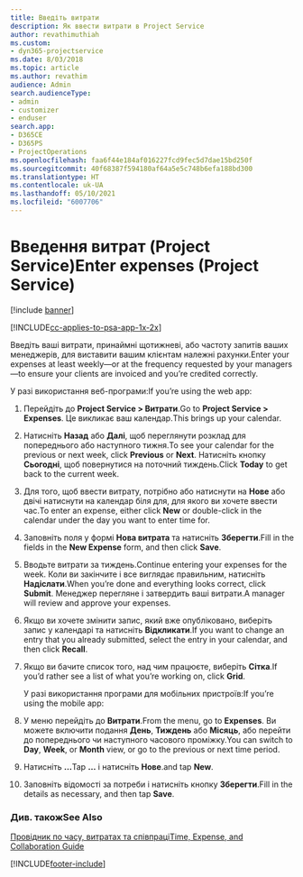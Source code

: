 ```yaml
---
title: Введіть витрати
description: Як ввести витрати в Project Service
author: revathimuthiah
ms.custom:
- dyn365-projectservice
ms.date: 8/03/2018
ms.topic: article
ms.author: revathim
audience: Admin
search.audienceType:
- admin
- customizer
- enduser
search.app:
- D365CE
- D365PS
- ProjectOperations
ms.openlocfilehash: faa6f44e184af016227fcd9fec5d7dae15bd250f
ms.sourcegitcommit: 40f68387f594180af64a5e5c748b6efa188bd300
ms.translationtype: HT
ms.contentlocale: uk-UA
ms.lasthandoff: 05/10/2021
ms.locfileid: "6007706"
---
```

# <a name="enter-expenses-project-service"></a><span data-ttu-id="6106e-103">Введення витрат (Project Service)</span><span class="sxs-lookup"><span data-stu-id="6106e-103">Enter expenses (Project Service)</span></span>

[!include [banner](../includes/psa-now-project-operations.md)]

[!INCLUDE[cc-applies-to-psa-app-1x-2x](../includes/cc-applies-to-psa-app-1x-2x.md)]

<span data-ttu-id="6106e-104">Введіть ваші витрати, принаймні щотижневі, або частоту запитів ваших менеджерів, для виставити вашим клієнтам належні рахунки.</span><span class="sxs-lookup"><span data-stu-id="6106e-104">Enter your expenses at least weekly—or at the frequency requested by your managers—to ensure your clients are invoiced and you’re credited correctly.</span></span>  
  
 <span data-ttu-id="6106e-105">У разі використання веб-програми:</span><span class="sxs-lookup"><span data-stu-id="6106e-105">If you’re using the web app:</span></span>  
  
1. <span data-ttu-id="6106e-106">Перейдіть до **Project Service > Витрати**.</span><span class="sxs-lookup"><span data-stu-id="6106e-106">Go to **Project Service > Expenses**.</span></span> <span data-ttu-id="6106e-107">Це викликає ваш календар.</span><span class="sxs-lookup"><span data-stu-id="6106e-107">This brings up your calendar.</span></span>  
  
2. <span data-ttu-id="6106e-108">Натисніть **Назад** або **Далі**, щоб переглянути розклад для попереднього або наступного тижня.</span><span class="sxs-lookup"><span data-stu-id="6106e-108">To see your calendar for the previous or next week, click **Previous** or **Next**.</span></span> <span data-ttu-id="6106e-109">Натисніть кнопку **Сьогодні**, щоб повернутися на поточний тиждень.</span><span class="sxs-lookup"><span data-stu-id="6106e-109">Click **Today** to get back to the current week.</span></span>  
  
3. <span data-ttu-id="6106e-110">Для того, щоб ввести витрату, потрібно або натиснути на **Нове** або двічі натиснути на календар біля для, для якого ви хочете ввести час.</span><span class="sxs-lookup"><span data-stu-id="6106e-110">To enter an expense, either click **New** or double-click in the calendar under the day you want to enter time for.</span></span>  
  
4. <span data-ttu-id="6106e-111">Заповніть поля у формі **Нова витрата** та натисніть **Зберегти**.</span><span class="sxs-lookup"><span data-stu-id="6106e-111">Fill in the fields in the **New Expense** form, and then click **Save**.</span></span>  
  
5. <span data-ttu-id="6106e-112">Вводьте витрати за тиждень.</span><span class="sxs-lookup"><span data-stu-id="6106e-112">Continue entering your expenses for the week.</span></span> <span data-ttu-id="6106e-113">Коли ви закінчите і все виглядає правильним, натисніть **Надіслати**.</span><span class="sxs-lookup"><span data-stu-id="6106e-113">When you’re done and everything looks correct, click **Submit**.</span></span> <span data-ttu-id="6106e-114">Менеджер перегляне і затвердить ваші витрати.</span><span class="sxs-lookup"><span data-stu-id="6106e-114">A manager will review and approve your expenses.</span></span>  
  
6. <span data-ttu-id="6106e-115">Якщо ви хочете змінити запис, який вже опубліковано, виберіть запис у календарі та натисніть **Відкликати**.</span><span class="sxs-lookup"><span data-stu-id="6106e-115">If you want to change an entry that you already submitted, select the entry in your calendar, and then click **Recall**.</span></span>  
  
7. <span data-ttu-id="6106e-116">Якщо ви бачите список того, над чим працюєте, виберіть **Сітка**.</span><span class="sxs-lookup"><span data-stu-id="6106e-116">If you’d rather see a list of what you’re working on, click **Grid**.</span></span>  
  
   <span data-ttu-id="6106e-117">У разі використання програми для мобільних пристроїв:</span><span class="sxs-lookup"><span data-stu-id="6106e-117">If you’re using the mobile app:</span></span>  
  
8. <span data-ttu-id="6106e-118">У меню перейдіть до **Витрати**.</span><span class="sxs-lookup"><span data-stu-id="6106e-118">From the menu, go to **Expenses**.</span></span>     <span data-ttu-id="6106e-119">Ви можете включити подання **День**, **Тиждень** або **Місяць**, або перейти до попереднього чи наступного часового проміжку.</span><span class="sxs-lookup"><span data-stu-id="6106e-119">You can switch to **Day**, **Week**, or **Month** view, or go to the previous or next time period.</span></span>  
  
9. <span data-ttu-id="6106e-120">Натисніть **…**</span><span class="sxs-lookup"><span data-stu-id="6106e-120">Tap **…**</span></span> <span data-ttu-id="6106e-121">і натисніть **Нове**.</span><span class="sxs-lookup"><span data-stu-id="6106e-121">and tap **New**.</span></span>  
  
10. <span data-ttu-id="6106e-122">Заповніть відомості за потреби і натисніть кнопку **Зберегти**.</span><span class="sxs-lookup"><span data-stu-id="6106e-122">Fill in the details as necessary, and then tap **Save**.</span></span>  
  
### <a name="see-also"></a><span data-ttu-id="6106e-123">Див. також</span><span class="sxs-lookup"><span data-stu-id="6106e-123">See Also</span></span>  
 [<span data-ttu-id="6106e-124">Провідник по часу, витратах та співпраці</span><span class="sxs-lookup"><span data-stu-id="6106e-124">Time, Expense, and Collaboration Guide</span></span>](../psa/time-expense-collaboration-guide.md)


[!INCLUDE[footer-include](../includes/footer-banner.md)]